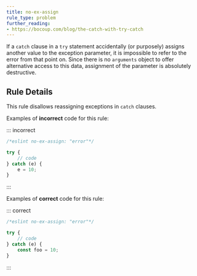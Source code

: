 ```yaml
---
title: no-ex-assign
rule_type: problem
further_reading:
- https://bocoup.com/blog/the-catch-with-try-catch
---
```




If a `catch` clause in a `try` statement accidentally (or purposely) assigns another value to the exception parameter, it is impossible to refer to the error from that point on.
Since there is no `arguments` object to offer alternative access to this data, assignment of the parameter is absolutely destructive.

## Rule Details

This rule disallows reassigning exceptions in `catch` clauses.

Examples of **incorrect** code for this rule:

::: incorrect

```js
/*eslint no-ex-assign: "error"*/

try {
    // code
} catch (e) {
    e = 10;
}
```

:::

Examples of **correct** code for this rule:

::: correct

```js
/*eslint no-ex-assign: "error"*/

try {
    // code
} catch (e) {
    const foo = 10;
}
```

:::
